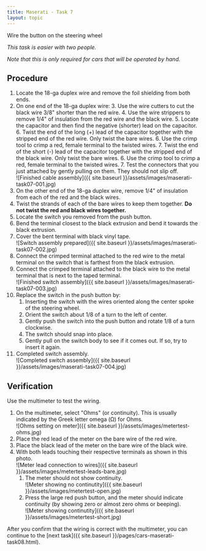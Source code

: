```yaml
---
title: Maserati - Task 7
layout: topic
---
```


Wire the button on the steering wheel

_This task is easier with two people._

_Note that this is only required for cars that will be operated by hand._

## Procedure

1. Locate the 18-ga duplex wire and remove the foil shielding from both ends.
2. On one end of the 18-ga duplex wire:
	3. Use the wire cutters to cut the black wire 3/8" shorter than the red wire.
	4. Use the wire strippers to remove 1/4" of insulation from the red wire and the black wire.
	5. Locate the capacitor and then find the negative (shorter) lead on the capacitor.
	6. Twist the end of the long (+) lead of the capacitor together with the stripped end of the red wire. Only twist the bare wires.
	6. Use the crimp tool to crimp a red, female terminal to the twisted wires.
	7. Twist the end of the short (-) lead of the capacitor together with the stripped end of the black wire. Only twist the bare wires.
	6. Use the crimp tool to crimp a red, female terminal to the twisted wires.
	7. Test the connectors that you just attached by gently pulling on them. They should not slip off.<br>![Finished cable assembly]({{ site.baseurl }}/assets/images/maserati-task07-001.jpg)
8. On the other end of the 18-ga duplex wire, remove 1/4" of insulation from each of the red and the black wires.
9. Twist the strands of each of the bare wires to keep them together. **Do not twist the red and black wires together.**
8. Locate the switch you removed from the push button.
9. Bend the terminal closest to the black extrusion and bend it towards the black extrusion.
10. Cover the bent terminal with black vinyl tape.<br>![Switch assembly prepared]({{ site.baseurl }}/assets/images/maserati-task07-002.jpg)
11. Connect the crimped terminal attached to the red wire to the metal terminal on the switch that is farthest from the black extrusion.
12. Connect the crimped terminal attached to the black wire to the metal terminal that is next to the taped terminal.<br>![Finished switch assembly]({{ site.baseurl }}/assets/images/maserati-task07-003.jpg)
13. Replace the switch in the push button by:
	1. Inserting the switch with the wires oriented along the center spoke of the steering wheel.
	2. Orient the switch about 1/8 of a turn to the left of center.
	3. Gently push the switch into the push button and rotate 1/8 of a turn clockwise.
	4. The switch should snap into place.
	5. Gently pull on the switch body to see if it comes out. If so, try to insert it again.
14. Completed switch assembly.<br>![Completed switch assembly]({{ site.baseurl }}/assets/images/maserati-task07-004.jpg)

## Verification

Use the multimeter to test the wiring.

1. On the multimeter, select "Ohms" (or continuity). This is usually indicated by the Greek letter omega (&#937;) for Ohms.<br>![Ohms setting on meter]({{ site.baseurl }}/assets/images/metertest-ohms.jpg)
2. Place the red lead of the meter on the bare wire of the red wire.
3. Place the black lead of the meter on the bare wire of the black wire.
4. With both leads touching their respective terminals as shown in this photo. <br>![Meter lead connection to wires]({{ site.baseurl }}/assets/images/metertest-leads-bare.jpg)
	1. The meter should not show continuity.<br>![Meter showing no continutity]({{ site.baseurl }}/assets/images/metertest-open.jpg)
	2. Press the large red push button, and the meter should indicate continuity (by showing zero or almost zero ohms or beeping).<br>![Meter showing continutity]({{ site.baseurl }}/assets/images/metertest-short.jpg)


After you confirm that the wiring is correct with the multimeter, you can continue to the [next task]({{ site.baseurl }}/pages/cars-maserati-task08.html).
